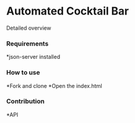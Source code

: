 # Automated Cocktail Bar
Detailed overview


### Requirements
*json-server installed


### How to use
*Fork and clone
*Open the index.html


### Contribution
*API

